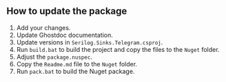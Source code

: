 ## How to update the package

1. Add your changes.
2. Update Ghostdoc documentation.
3. Update versions in `Serilog.Sinks.Telegram.csproj`.
4. Run `build.bat` to build the project and copy the files to the `Nuget` folder.
5. Adjust the `package.nuspec`.
6. Copy the `Readme.md` file to the `Nuget` folder.
7. Run `pack.bat` to build the Nuget package.